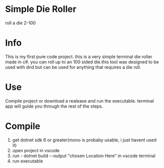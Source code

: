 # Simple Die Roller
 roll a die 2-100
# Info
   This is my first pure code project.
   this is a very simple terminal die roller made in c#. 
you can roll up to an 100 sided die.this tool was designed to be used with dnd but can be used for anything that requires a die roll.
  # Use 
  Compile project or download a 
  realease and run the executable. 
  terminal app will guide you 
  through the rest of the steps.
 # Compile
  1.  get dotnet sdk 6 or greater(mono is probaby usable, i just havent used it)
  2.  open project in vscode
  3.  run - dotnet build --output "chosen Location Here" in vscode terminal
  4.  run executable 
     
  
